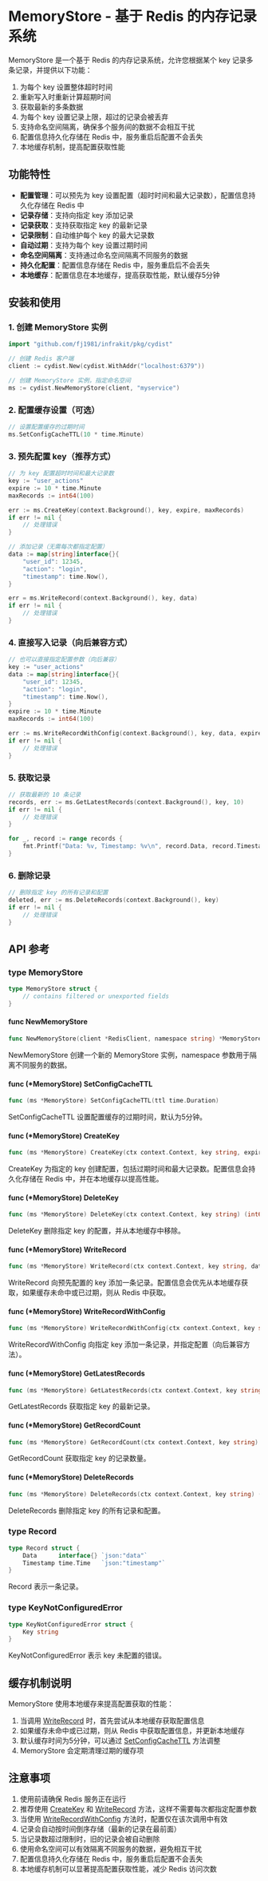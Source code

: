 # MemoryStore - 基于 Redis 的内存记录系统

MemoryStore 是一个基于 Redis 的内存记录系统，允许您根据某个 key 记录多条记录，并提供以下功能：

1. 为每个 key 设置整体超时时间
2. 重新写入时重新计算超期时间
3. 获取最新的多条数据
4. 为每个 key 设置记录上限，超过的记录会被丢弃
5. 支持命名空间隔离，确保多个服务间的数据不会相互干扰
6. 配置信息持久化存储在 Redis 中，服务重启后配置不会丢失
7. 本地缓存机制，提高配置获取性能

## 功能特性

- **配置管理**：可以预先为 key 设置配置（超时时间和最大记录数），配置信息持久化存储在 Redis 中
- **记录存储**：支持向指定 key 添加记录
- **记录获取**：支持获取指定 key 的最新记录
- **记录限制**：自动维护每个 key 的最大记录数
- **自动过期**：支持为每个 key 设置过期时间
- **命名空间隔离**：支持通过命名空间隔离不同服务的数据
- **持久化配置**：配置信息存储在 Redis 中，服务重启后不会丢失
- **本地缓存**：配置信息在本地缓存，提高获取性能，默认缓存5分钟

## 安装和使用

### 1. 创建 MemoryStore 实例

```go
import "github.com/fj1981/infrakit/pkg/cydist"

// 创建 Redis 客户端
client := cydist.New(cydist.WithAddr("localhost:6379"))

// 创建 MemoryStore 实例，指定命名空间
ms := cydist.NewMemoryStore(client, "myservice")
```

### 2. 配置缓存设置（可选）

```go
// 设置配置缓存的过期时间
ms.SetConfigCacheTTL(10 * time.Minute)
```

### 3. 预先配置 key（推荐方式）

```go
// 为 key 配置超时时间和最大记录数
key := "user_actions"
expire := 10 * time.Minute
maxRecords := int64(100)

err := ms.CreateKey(context.Background(), key, expire, maxRecords)
if err != nil {
    // 处理错误
}

// 添加记录（无需每次都指定配置）
data := map[string]interface{}{
    "user_id": 12345,
    "action": "login",
    "timestamp": time.Now(),
}

err = ms.WriteRecord(context.Background(), key, data)
if err != nil {
    // 处理错误
}
```

### 4. 直接写入记录（向后兼容方式）

```go
// 也可以直接指定配置参数（向后兼容）
key := "user_actions"
data := map[string]interface{}{
    "user_id": 12345,
    "action": "login",
    "timestamp": time.Now(),
}
expire := 10 * time.Minute
maxRecords := int64(100)

err := ms.WriteRecordWithConfig(context.Background(), key, data, expire, maxRecords)
if err != nil {
    // 处理错误
}
```

### 5. 获取记录

```go
// 获取最新的 10 条记录
records, err := ms.GetLatestRecords(context.Background(), key, 10)
if err != nil {
    // 处理错误
}

for _, record := range records {
    fmt.Printf("Data: %v, Timestamp: %v\n", record.Data, record.Timestamp)
}
```

### 6. 删除记录

```go
// 删除指定 key 的所有记录和配置
deleted, err := ms.DeleteRecords(context.Background(), key)
if err != nil {
    // 处理错误
}
```

## API 参考

### type MemoryStore

```go
type MemoryStore struct {
    // contains filtered or unexported fields
}
```

#### func NewMemoryStore

```go
func NewMemoryStore(client *RedisClient, namespace string) *MemoryStore
```

NewMemoryStore 创建一个新的 MemoryStore 实例，namespace 参数用于隔离不同服务的数据。

#### func (*MemoryStore) SetConfigCacheTTL

```go
func (ms *MemoryStore) SetConfigCacheTTL(ttl time.Duration)
```

SetConfigCacheTTL 设置配置缓存的过期时间，默认为5分钟。

#### func (*MemoryStore) CreateKey

```go
func (ms *MemoryStore) CreateKey(ctx context.Context, key string, expire time.Duration, maxRecords int64) error
```

CreateKey 为指定的 key 创建配置，包括过期时间和最大记录数。配置信息会持久化存储在 Redis 中，并在本地缓存以提高性能。

#### func (*MemoryStore) DeleteKey

```go
func (ms *MemoryStore) DeleteKey(ctx context.Context, key string) (int64, error)
```

DeleteKey 删除指定 key 的配置，并从本地缓存中移除。

#### func (*MemoryStore) WriteRecord

```go
func (ms *MemoryStore) WriteRecord(ctx context.Context, key string, data interface{}) error
```

WriteRecord 向预先配置的 key 添加一条记录。配置信息会优先从本地缓存获取，如果缓存未命中或已过期，则从 Redis 中获取。

#### func (*MemoryStore) WriteRecordWithConfig

```go
func (ms *MemoryStore) WriteRecordWithConfig(ctx context.Context, key string, data interface{}, expire time.Duration, maxRecords int64) error
```

WriteRecordWithConfig 向指定 key 添加一条记录，并指定配置（向后兼容方法）。

#### func (*MemoryStore) GetLatestRecords

```go
func (ms *MemoryStore) GetLatestRecords(ctx context.Context, key string, count int64) ([]Record, error)
```

GetLatestRecords 获取指定 key 的最新记录。

#### func (*MemoryStore) GetRecordCount

```go
func (ms *MemoryStore) GetRecordCount(ctx context.Context, key string) (int64, error)
```

GetRecordCount 获取指定 key 的记录数量。

#### func (*MemoryStore) DeleteRecords

```go
func (ms *MemoryStore) DeleteRecords(ctx context.Context, key string) (int64, error)
```

DeleteRecords 删除指定 key 的所有记录和配置。

### type Record

```go
type Record struct {
    Data      interface{} `json:"data"`
    Timestamp time.Time   `json:"timestamp"`
}
```

Record 表示一条记录。

### type KeyNotConfiguredError

```go
type KeyNotConfiguredError struct {
    Key string
}
```

KeyNotConfiguredError 表示 key 未配置的错误。

## 缓存机制说明

MemoryStore 使用本地缓存来提高配置获取的性能：

1. 当调用 [WriteRecord](file:///Users/fanjun/project/pk-infrakit-g/pkg/cydist/memorystore.go#L248-L283) 时，首先尝试从本地缓存获取配置信息
2. 如果缓存未命中或已过期，则从 Redis 中获取配置信息，并更新本地缓存
3. 默认缓存时间为5分钟，可以通过 [SetConfigCacheTTL](file:///Users/fanjun/project/pk-infrakit-g/pkg/cydist/memorystore.go#L39-L44) 方法调整
4. MemoryStore 会定期清理过期的缓存项

## 注意事项

1. 使用前请确保 Redis 服务正在运行
2. 推荐使用 [CreateKey](file:///Users/fanjun/project/pk-infrakit-g/pkg/cydist/memorystore.go#L46-L72) 和 [WriteRecord](file:///Users/fanjun/project/pk-infrakit-g/pkg/cydist/memorystore.go#L248-L283) 方法，这样不需要每次都指定配置参数
3. 当使用 [WriteRecordWithConfig](file:///Users/fanjun/project/pk-infrakit-g/pkg/cydist/memorystore.go#L285-L295) 方法时，配置仅在该次调用中有效
4. 记录会自动按时间倒序存储（最新的记录在最前面）
5. 当记录数超过限制时，旧的记录会被自动删除
6. 使用命名空间可以有效隔离不同服务的数据，避免相互干扰
7. 配置信息持久化存储在 Redis 中，服务重启后配置不会丢失
8. 本地缓存机制可以显著提高配置获取性能，减少 Redis 访问次数